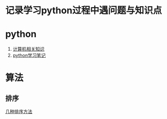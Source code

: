 记录学习python过程中遇问题与知识点
====

# python
1. [计算机相关知识](./python/pc.md)
2. [python学习笔记](./python/python.md)
# 算法
## 排序
[几种排序方法](./sort/sort.md)
